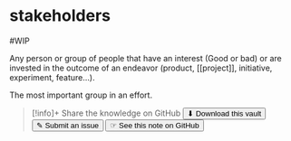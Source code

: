 # stakeholders
#WIP 

Any person or group of people that have an interest (Good or bad) or are invested in the outcome of an endeavor (product, [[project]], initiative, experiment, feature…).

The most important group in an effort.


> [!info]+ Share the knowledge on GitHub
> [<button>⬇ Download this vault</button>](https://github.com/mauvera94/Agile-Multiverse) [<button> ✎ Submit an issue</button>](https://github.com/mauvera94/Agile-Multiverse/issues) [<button> ☞ See this note on GitHub</button>](<https://github.com/mauvera94/Agile-Multiverse/blob/main/Agile_Multiverse/stakeholders.md>)
